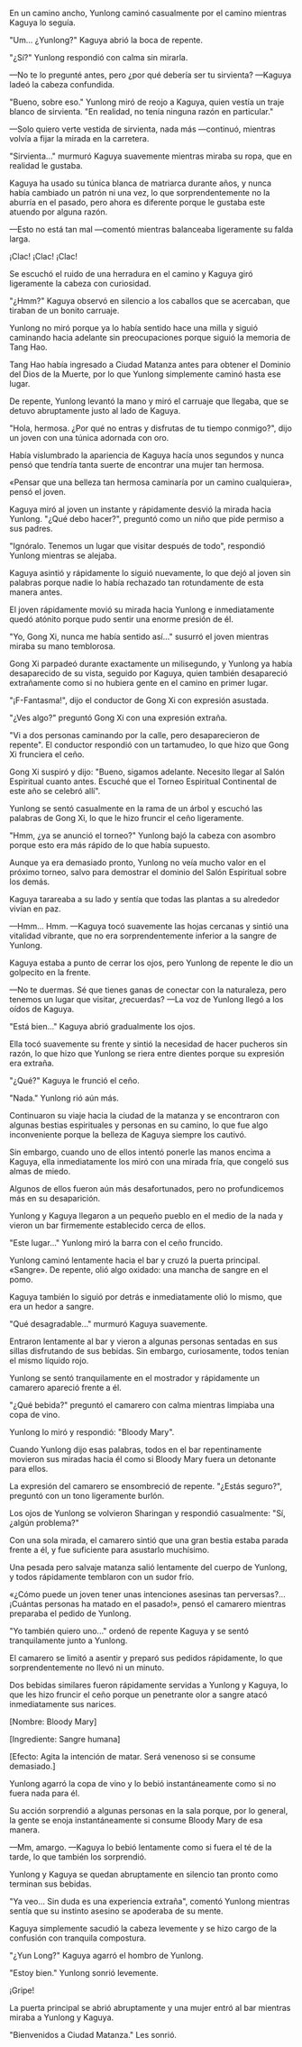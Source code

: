 
En un camino ancho, Yunlong caminó casualmente por el camino mientras Kaguya lo seguía.

"Um... ¿Yunlong?" Kaguya abrió la boca de repente.

"¿Sí?" Yunlong respondió con calma sin mirarla.

—No te lo pregunté antes, pero ¿por qué debería ser tu sirvienta? —Kaguya ladeó la cabeza confundida.

"Bueno, sobre eso." Yunlong miró de reojo a Kaguya, quien vestía un traje blanco de sirvienta. "En realidad, no tenía ninguna razón en particular."

—Solo quiero verte vestida de sirvienta, nada más —continuó, mientras volvía a fijar la mirada en la carretera.

"Sirvienta..." murmuró Kaguya suavemente mientras miraba su ropa, que en realidad le gustaba.

Kaguya ha usado su túnica blanca de matriarca durante años, y nunca había cambiado un patrón ni una vez, lo que sorprendentemente no la aburría en el pasado, pero ahora es diferente porque le gustaba este atuendo por alguna razón.

—Esto no está tan mal —comentó mientras balanceaba ligeramente su falda larga.

¡Clac! ¡Clac! ¡Clac!

Se escuchó el ruido de una herradura en el camino y Kaguya giró ligeramente la cabeza con curiosidad.

"¿Hmm?" Kaguya observó en silencio a los caballos que se acercaban, que tiraban de un bonito carruaje.

Yunlong no miró porque ya lo había sentido hace una milla y siguió caminando hacia adelante sin preocupaciones porque siguió la memoria de Tang Hao.

Tang Hao había ingresado a Ciudad Matanza antes para obtener el Dominio del Dios de la Muerte, por lo que Yunlong simplemente caminó hasta ese lugar.

De repente, Yunlong levantó la mano y miró el carruaje que llegaba, que se detuvo abruptamente justo al lado de Kaguya.

"Hola, hermosa. ¿Por qué no entras y disfrutas de tu tiempo conmigo?", dijo un joven con una túnica adornada con oro.

Había vislumbrado la apariencia de Kaguya hacía unos segundos y nunca pensó que tendría tanta suerte de encontrar una mujer tan hermosa.

«Pensar que una belleza tan hermosa caminaría por un camino cualquiera», pensó el joven.

Kaguya miró al joven un instante y rápidamente desvió la mirada hacia Yunlong. "¿Qué debo hacer?", preguntó como un niño que pide permiso a sus padres.

"Ignóralo. Tenemos un lugar que visitar después de todo", respondió Yunlong mientras se alejaba.

Kaguya asintió y rápidamente lo siguió nuevamente, lo que dejó al joven sin palabras porque nadie lo había rechazado tan rotundamente de esta manera antes.

El joven rápidamente movió su mirada hacia Yunlong e inmediatamente quedó atónito porque pudo sentir una enorme presión de él.

"Yo, Gong Xi, nunca me había sentido así..." susurró el joven mientras miraba su mano temblorosa.

Gong Xi parpadeó durante exactamente un milisegundo, y Yunlong ya había desaparecido de su vista, seguido por Kaguya, quien también desapareció extrañamente como si no hubiera gente en el camino en primer lugar.

"¡F-Fantasma!", dijo el conductor de Gong Xi con expresión asustada.

"¿Ves algo?" preguntó Gong Xi con una expresión extraña.

"Vi a dos personas caminando por la calle, pero desaparecieron de repente". El conductor respondió con un tartamudeo, lo que hizo que Gong Xi frunciera el ceño.

Gong Xi suspiró y dijo: "Bueno, sigamos adelante. Necesito llegar al Salón Espiritual cuanto antes. Escuché que el Torneo Espiritual Continental de este año se celebró allí".

Yunlong se sentó casualmente en la rama de un árbol y escuchó las palabras de Gong Xi, lo que le hizo fruncir el ceño ligeramente.

"Hmm, ¿ya se anunció el torneo?" Yunlong bajó la cabeza con asombro porque esto era más rápido de lo que había supuesto.

Aunque ya era demasiado pronto, Yunlong no veía mucho valor en el próximo torneo, salvo para demostrar el dominio del Salón Espiritual sobre los demás.

Kaguya tarareaba a su lado y sentía que todas las plantas a su alrededor vivían en paz.

—Hmm... Hmm. —Kaguya tocó suavemente las hojas cercanas y sintió una vitalidad vibrante, que no era sorprendentemente inferior a la sangre de Yunlong.

Kaguya estaba a punto de cerrar los ojos, pero Yunlong de repente le dio un golpecito en la frente.

—No te duermas. Sé que tienes ganas de conectar con la naturaleza, pero tenemos un lugar que visitar, ¿recuerdas? —La voz de Yunlong llegó a los oídos de Kaguya.

"Está bien..." Kaguya abrió gradualmente los ojos.

Ella tocó suavemente su frente y sintió la necesidad de hacer pucheros sin razón, lo que hizo que Yunlong se riera entre dientes porque su expresión era extraña.

"¿Qué?" Kaguya le frunció el ceño.

"Nada." Yunlong rió aún más.

Continuaron su viaje hacia la ciudad de la matanza y se encontraron con algunas bestias espirituales y personas en su camino, lo que fue algo inconveniente porque la belleza de Kaguya siempre los cautivó.

Sin embargo, cuando uno de ellos intentó ponerle las manos encima a Kaguya, ella inmediatamente los miró con una mirada fría, que congeló sus almas de miedo.

Algunos de ellos fueron aún más desafortunados, pero no profundicemos más en su desaparición.

Yunlong y Kaguya llegaron a un pequeño pueblo en el medio de la nada y vieron un bar firmemente establecido cerca de ellos.

"Este lugar..." Yunlong miró la barra con el ceño fruncido.

Yunlong caminó lentamente hacia el bar y cruzó la puerta principal. «Sangre». De repente, olió algo oxidado: una mancha de sangre en el pomo.

Kaguya también lo siguió por detrás e inmediatamente olió lo mismo, que era un hedor a sangre.

"Qué desagradable..." murmuró Kaguya suavemente.

Entraron lentamente al bar y vieron a algunas personas sentadas en sus sillas disfrutando de sus bebidas. Sin embargo, curiosamente, todos tenían el mismo líquido rojo.

Yunlong se sentó tranquilamente en el mostrador y rápidamente un camarero apareció frente a él.

"¿Qué bebida?" preguntó el camarero con calma mientras limpiaba una copa de vino.

Yunlong lo miró y respondió: "Bloody Mary".

Cuando Yunlong dijo esas palabras, todos en el bar repentinamente movieron sus miradas hacia él como si Bloody Mary fuera un detonante para ellos.

La expresión del camarero se ensombreció de repente. "¿Estás seguro?", preguntó con un tono ligeramente burlón.

Los ojos de Yunlong se volvieron Sharingan y respondió casualmente: "Sí, ¿algún problema?"

Con una sola mirada, el camarero sintió que una gran bestia estaba parada frente a él, y fue suficiente para asustarlo muchísimo.

Una pesada pero salvaje matanza salió lentamente del cuerpo de Yunlong, y todos rápidamente temblaron con un sudor frío.

«¿Cómo puede un joven tener unas intenciones asesinas tan perversas?... ¡Cuántas personas ha matado en el pasado!», pensó el camarero mientras preparaba el pedido de Yunlong.

"Yo también quiero uno..." ordenó de repente Kaguya y se sentó tranquilamente junto a Yunlong.

El camarero se limitó a asentir y preparó sus pedidos rápidamente, lo que sorprendentemente no llevó ni un minuto.

Dos bebidas similares fueron rápidamente servidas a Yunlong y Kaguya, lo que les hizo fruncir el ceño porque un penetrante olor a sangre atacó inmediatamente sus narices.

[Nombre: Bloody Mary]

[Ingrediente: Sangre humana]

[Efecto: Agita la intención de matar. Será venenoso si se consume demasiado.]

Yunlong agarró la copa de vino y lo bebió instantáneamente como si no fuera nada para él.

Su acción sorprendió a algunas personas en la sala porque, por lo general, la gente se enoja instantáneamente si consume Bloody Mary de esa manera.

—Mm, amargo. —Kaguya lo bebió lentamente como si fuera el té de la tarde, lo que también los sorprendió.

Yunlong y Kaguya se quedan abruptamente en silencio tan pronto como terminan sus bebidas.

"Ya veo... Sin duda es una experiencia extraña", comentó Yunlong mientras sentía que su instinto asesino se apoderaba de su mente.

Kaguya simplemente sacudió la cabeza levemente y se hizo cargo de la confusión con tranquila compostura.

"¿Yun Long?" Kaguya agarró el hombro de Yunlong.

"Estoy bien." Yunlong sonrió levemente.

¡Gripe!

La puerta principal se abrió abruptamente y una mujer entró al bar mientras miraba a Yunlong y Kaguya.

"Bienvenidos a Ciudad Matanza." Les sonrió.